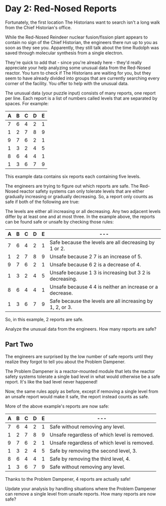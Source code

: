 # Day 2: Red-Nosed Reports

Fortunately, the first location The Historians want to search isn't a long walk from the Chief Historian's office.

While the Red-Nosed Reindeer nuclear fusion/fission plant appears to contain no sign of the Chief Historian, the engineers there run up to you as soon as they see you. Apparently, they still talk about the time Rudolph was saved through molecular synthesis from a single electron.

They're quick to add that - since you're already here - they'd really appreciate your help analyzing some unusual data from the Red-Nosed reactor. You turn to check if The Historians are waiting for you, but they seem to have already divided into groups that are currently searching every corner of the facility. You offer to help with the unusual data.

The unusual data (your puzzle input) consists of many reports, one report per line. Each report is a list of numbers called levels that are separated by spaces. For example:

| A   | B   | C   | D   | E   |
| --- | --- | --- | --- | --- |
| 7   | 6   | 4   | 2   | 1   |
| 1   | 2   | 7   | 8   | 9   |
| 9   | 7   | 6   | 2   | 1   |
| 1   | 3   | 2   | 4   | 5   |
| 8   | 6   | 4   | 4   | 1   |
| 1   | 3   | 6   | 7   | 9   |

This example data contains six reports each containing five levels.

The engineers are trying to figure out which reports are safe. The Red-Nosed reactor safety systems can only tolerate levels that are either gradually increasing or gradually decreasing. So, a report only counts as safe if both of the following are true:

The levels are either all increasing or all decreasing.
Any two adjacent levels differ by at least one and at most three.
In the example above, the reports can be found safe or unsafe by checking those rules:

| A   | B   | C   | D   | E   | ---                                                       |
| --- | --- | --- | --- | --- | --------------------------------------------------------- |
| 7   | 6   | 4   | 2   | 1   | Safe because the levels are all decreasing by 1 or 2.     |
| 1   | 2   | 7   | 8   | 9   | Unsafe because 2 7 is an increase of 5.                   |
| 9   | 7   | 6   | 2   | 1   | Unsafe because 6 2 is a decrease of 4.                    |
| 1   | 3   | 2   | 4   | 5   | Unsafe because 1 3 is increasing but 3 2 is decreasing.   |
| 8   | 6   | 4   | 4   | 1   | Unsafe because 4 4 is neither an increase or a decrease.  |
| 1   | 3   | 6   | 7   | 9   | Safe because the levels are all increasing by 1, 2, or 3. |

So, in this example, 2 reports are safe.

Analyze the unusual data from the engineers. How many reports are safe?

## Part Two

The engineers are surprised by the low number of safe reports until they realize they forgot to tell you about the Problem Dampener.

The Problem Dampener is a reactor-mounted module that lets the reactor safety systems tolerate a single bad level in what would otherwise be a safe report. It's like the bad level never happened!

Now, the same rules apply as before, except if removing a single level from an unsafe report would make it safe, the report instead counts as safe.

More of the above example's reports are now safe:

| A   | B   | C   | D   | E   | ---                                          |
| --- | --- | --- | --- | --- | -------------------------------------------- |
| 7   | 6   | 4   | 2   | 1   | Safe without removing any level.             |
| 1   | 2   | 7   | 8   | 9   | Unsafe regardless of which level is removed. |
| 9   | 7   | 6   | 2   | 1   | Unsafe regardless of which level is removed. |
| 1   | 3   | 2   | 4   | 5   | Safe by removing the second level, 3.        |
| 8   | 6   | 4   | 4   | 1   | Safe by removing the third level, 4.         |
| 1   | 3   | 6   | 7   | 9   | Safe without removing any level.             |

Thanks to the Problem Dampener, 4 reports are actually safe!

Update your analysis by handling situations where the Problem Dampener can remove a single level from unsafe reports. How many reports are now safe?
